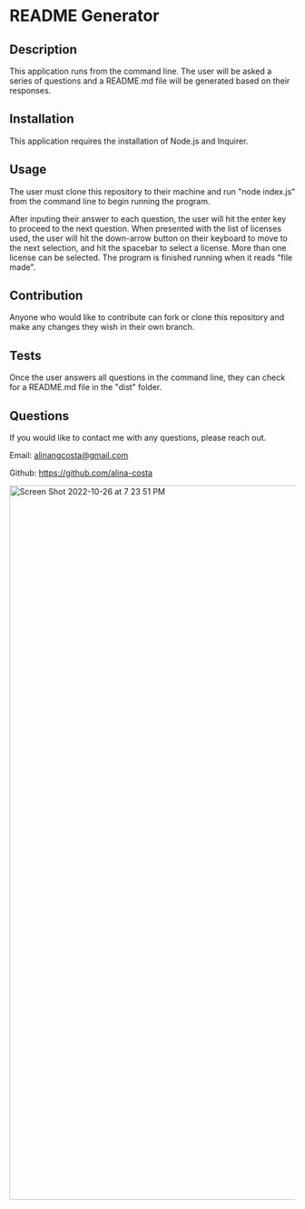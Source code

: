 # README Generator

## Description

This application runs from the command line. The user will be asked a series of questions and a README.md file will be generated based on their responses.

## Installation

This application requires the installation of Node.js and Inquirer.

## Usage

The user must clone this repository to their machine and run "node index.js" from the command line to begin running the program. 

After inputing their answer to each question, the user will hit the enter key to proceed to the next question. When presented with the list of licenses used, the user will hit the down-arrow button on their keyboard to move to the next selection, and hit the spacebar to select a license. More than one license can be selected. The program is finished running when it reads "file made".  

## Contribution

Anyone who would like to contribute can fork or clone this repository and make any changes they wish in their own branch.

## Tests

Once the user answers all questions in the command line, they can check for a README.md file in the "dist" folder.

## Questions

If you would like to contact me with any questions, please reach out.

Email: alinangcosta@gmail.com

Github: https://github.com/alina-costa


<img width="1257" alt="Screen Shot 2022-10-26 at 7 23 51 PM" src="https://user-images.githubusercontent.com/102388724/198157106-6f095fc9-3718-4d11-867d-b8e3b2837722.png">
